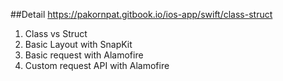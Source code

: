 ##Detail
https://pakornpat.gitbook.io/ios-app/swift/class-struct
1. Class vs Struct
2. Basic Layout with SnapKit
3. Basic request with Alamofire
4. Custom request API with Alamofire
